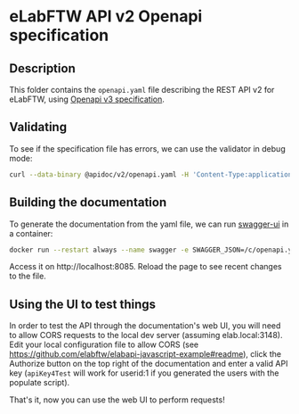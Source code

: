 # eLabFTW API v2 Openapi specification

## Description

This folder contains the `openapi.yaml` file describing the REST API v2 for eLabFTW, using [Openapi v3 specification](https://swagger.io/specification/).

## Validating

To see if the specification file has errors, we can use the validator in debug mode:

~~~bash
curl --data-binary @apidoc/v2/openapi.yaml -H 'Content-Type:application/yaml' https://validator.swagger.io/validator/debug
~~~

## Building the documentation

To generate the documentation from the yaml file, we can run [swagger-ui](https://github.com/swagger-api/swagger-ui) in a container:

~~~bash
docker run --restart always --name swagger -e SWAGGER_JSON=/c/openapi.yaml -v $(pwd)/apidoc/v2/:/c -p 8085:8080 -d swaggerapi/swagger-ui
~~~

Access it on http://localhost:8085. Reload the page to see recent changes to the file.

## Using the UI to test things

In order to test the API through the documentation's web UI, you will need to allow CORS requests to the local dev server (assuming elab.local:3148). Edit your local configuration file to allow CORS (see https://github.com/elabftw/elabapi-javascript-example#readme), click the Authorize button on the top right of the documentation and enter a valid API key (`apiKey4Test` will work for userid:1 if you generated the users with the populate script).

That's it, now you can use the web UI to perform requests!
